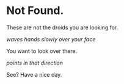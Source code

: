 # Not Found.

These are not the droids you are looking for.

*waves hands slowly over your face*

You want to look over there.

*points in that direction*

See? Have a nice day.